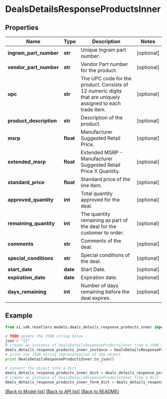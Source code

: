 # DealsDetailsResponseProductsInner


## Properties

Name | Type | Description | Notes
------------ | ------------- | ------------- | -------------
**ingram_part_number** | **str** | Unique Ingram part number. | [optional] 
**vendor_part_number** | **str** | Vendor Part number for the product. | [optional] 
**upc** | **str** | The UPC code for the product. Consists of 12 numeric digits that are uniquely assigned to each trade item. | [optional] 
**product_description** | **str** | Description of the product. | [optional] 
**msrp** | **float** | Manufacturer Suggested Retail Price. | [optional] 
**extended_msrp** | **float** | Extended MSRP - Manufacturer Suggested Retail Price X Quantity. | [optional] 
**standard_price** | **float** | Standard price of the line item. | [optional] 
**approved_quantity** | **int** | Total quantity approved for the deal. | [optional] 
**remaining_quantity** | **int** | The quantity remaining as part of the deal for the customer to order. | [optional] 
**comments** | **str** | Comments of the deal. | [optional] 
**special_conditions** | **str** | Special conditions of the deal. | [optional] 
**start_date** | **date** | Start Date. | [optional] 
**expiration_date** | **date** | Expiration date. | [optional] 
**days_remaining** | **int** | Number of days remaining before the deal expires. | [optional] 

## Example

```python
from xi.sdk.resellers.models.deals_details_response_products_inner import DealsDetailsResponseProductsInner

# TODO update the JSON string below
json = "{}"
# create an instance of DealsDetailsResponseProductsInner from a JSON string
deals_details_response_products_inner_instance = DealsDetailsResponseProductsInner.from_json(json)
# print the JSON string representation of the object
print DealsDetailsResponseProductsInner.to_json()

# convert the object into a dict
deals_details_response_products_inner_dict = deals_details_response_products_inner_instance.to_dict()
# create an instance of DealsDetailsResponseProductsInner from a dict
deals_details_response_products_inner_form_dict = deals_details_response_products_inner.from_dict(deals_details_response_products_inner_dict)
```
[[Back to Model list]](../README.md#documentation-for-models) [[Back to API list]](../README.md#documentation-for-api-endpoints) [[Back to README]](../README.md)



